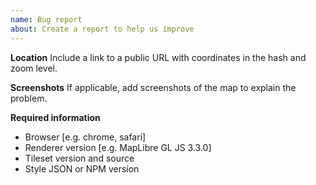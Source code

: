 ```yaml
---
name: Bug report
about: Create a report to help us improve
---
```


**Location**
Include a link to a public URL with coordinates in the hash and zoom level.

**Screenshots**
If applicable, add screenshots of the map to explain the problem.

**Required information**
 - Browser [e.g. chrome, safari]
 - Renderer version [e.g. MapLibre GL JS 3.3.0]
 - Tileset version and source
 - Style JSON or NPM version
